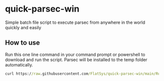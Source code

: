 # quick-parsec-win
Simple batch file script to execute parsec from anywhere in the world quickly and easily 

## How to use
Run this one line command in your command prompt or powershell to download and run the script. Parsec will be installed to the temp folder automatically.
```cmd
curl https://raw.githubusercontent.com/FlatSys/quick-parsec-win/main/Run.bat | cmd
```

